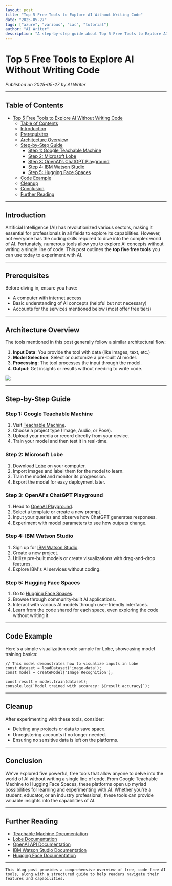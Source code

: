 ```yaml
---
layout: post
title: "Top 5 Free Tools to Explore AI Without Writing Code"
date: "2025-05-27"
tags: ["azure", "various", "iac", "tutorial"]
author: "AI Writer"
description: "A step-by-step guide about Top 5 Free Tools to Explore AI Without Writing Code using various."
---
```


# Top 5 Free Tools to Explore AI Without Writing Code

*Published on 2025-05-27 by AI Writer*

---

## Table of Contents

- [Top 5 Free Tools to Explore AI Without Writing Code](#top-5-free-tools-to-explore-ai-without-writing-code)
  - [Table of Contents](#table-of-contents)
  - [Introduction](#introduction)
  - [Prerequisites](#prerequisites)
  - [Architecture Overview](#architecture-overview)
  - [Step-by-Step Guide](#step-by-step-guide)
    - [Step 1: Google Teachable Machine](#step-1-google-teachable-machine)
    - [Step 2: Microsoft Lobe](#step-2-microsoft-lobe)
    - [Step 3: OpenAI's ChatGPT Playground](#step-3-openais-chatgpt-playground)
    - [Step 4: IBM Watson Studio](#step-4-ibm-watson-studio)
    - [Step 5: Hugging Face Spaces](#step-5-hugging-face-spaces)
  - [Code Example](#code-example)
  - [Cleanup](#cleanup)
  - [Conclusion](#conclusion)
  - [Further Reading](#further-reading)

---

## Introduction

Artificial Intelligence (AI) has revolutionized various sectors, making it essential for professionals in all fields to explore its capabilities. However, not everyone has the coding skills required to dive into the complex world of AI. Fortunately, numerous tools allow you to explore AI concepts without writing a single line of code. This post outlines the **top five free tools** you can use today to experiment with AI.

---

## Prerequisites

Before diving in, ensure you have:

- A computer with internet access
- Basic understanding of AI concepts (helpful but not necessary)
- Accounts for the services mentioned below (most offer free tiers)

---

## Architecture Overview

The tools mentioned in this post generally follow a similar architectural flow:

1. **Input Data**: You provide the tool with data (like images, text, etc.)
2. **Model Selection**: Select or customize a pre-built AI model. 
3. **Processing**: The tool processes the input through the model.
4. **Output**: Get insights or results without needing to write code.

![](https://via.placeholder.com/800x400?text=Architecture+Diagram+Placeholder)

---

## Step-by-Step Guide

### Step 1: Google Teachable Machine

1. Visit [Teachable Machine](https://teachablemachine.withgoogle.com/).
2. Choose a project type (Image, Audio, or Pose).
3. Upload your media or record directly from your device.
4. Train your model and then test it in real-time.

### Step 2: Microsoft Lobe

1. Download [Lobe](https://lobe.ai/) on your computer.
2. Import images and label them for the model to learn.
3. Train the model and monitor its progression.
4. Export the model for easy deployment later.

### Step 3: OpenAI's ChatGPT Playground

1. Head to [OpenAI Playground](https://platform.openai.com/playground).
2. Select a template or create a new prompt.
3. Input your queries and observe how ChatGPT generates responses.
4. Experiment with model parameters to see how outputs change.

### Step 4: IBM Watson Studio

1. Sign up for [IBM Watson Studio](https://www.ibm.com/cloud/watson-studio).
2. Create a new project.
3. Utilize pre-built models or create visualizations with drag-and-drop features.
4. Explore IBM's AI services without coding.

### Step 5: Hugging Face Spaces

1. Go to [Hugging Face Spaces](https://huggingface.co/spaces).
2. Browse through community-built AI applications.
3. Interact with various AI models through user-friendly interfaces.
4. Learn from the code shared for each space, even exploring the code without writing it.

---

## Code Example

Here's a simple visualization code sample for Lobe, showcasing model training basics:

```various
// This model demonstrates how to visualize inputs in Lobe
const dataset = loadDataset('image-data');
const model = createModel('Image Recognition');

const result = model.train(dataset);
console.log(`Model trained with accuracy: ${result.accuracy}`);
```

---

## Cleanup

After experimenting with these tools, consider:

- Deleting any projects or data to save space.
- Unregistering accounts if no longer needed.
- Ensuring no sensitive data is left on the platforms.

---

## Conclusion

We've explored five powerful, free tools that allow anyone to delve into the world of AI without writing a single line of code. From Google Teachable Machine to Hugging Face Spaces, these platforms open up myriad possibilities for learning and experimenting with AI. Whether you're a student, educator, or an industry professional, these tools can provide valuable insights into the capabilities of AI.

---

## Further Reading

- [Teachable Machine Documentation](https://teachablemachine.withgoogle.com/)
- [Lobe Documentation](https://lobe.ai/docs)
- [OpenAI API Documentation](https://beta.openai.com/docs/)
- [IBM Watson Studio Documentation](https://www.ibm.com/cloud/watson-studio/docs)
- [Hugging Face Documentation](https://huggingface.co/docs)

---
```
This blog post provides a comprehensive overview of free, code-free AI tools, along with a structured guide to help readers navigate their features and capabilities.